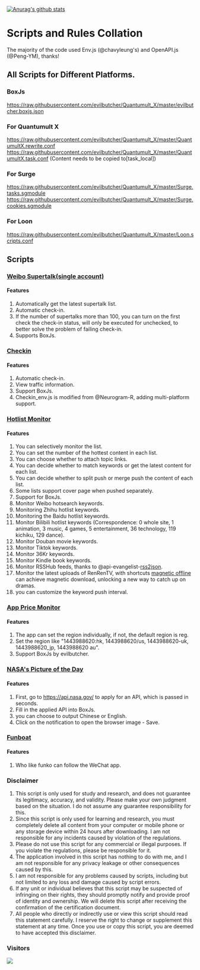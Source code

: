 [![Anurag's github stats](https://github-readme-stats.vercel.app/api?username=evilbutcher)](https://github.com/anuraghazra/github-readme-stats)

# Scripts and Rules Collation

The majority of the code used Env.js (@chavyleung's) and OpenAPI.js (@Peng-YM), thanks!

## All Scripts for Different Platforms.

### BoxJs

https://raw.githubusercontent.com/evilbutcher/Quantumult_X/master/evilbutcher.boxjs.json

### For Quantumult X

https://raw.githubusercontent.com/evilbutcher/Quantumult_X/master/QuantumultX.rewrite.conf  
https://raw.githubusercontent.com/evilbutcher/Quantumult_X/master/QuantumultX.task.conf (Content needs to be copied to[task_local])

### For Surge

https://raw.githubusercontent.com/evilbutcher/Quantumult_X/master/Surge.tasks.sgmodule  
https://raw.githubusercontent.com/evilbutcher/Quantumult_X/master/Surge.cookies.sgmodule

### For Loon

https://raw.githubusercontent.com/evilbutcher/Quantumult_X/master/Loon.scripts.conf

## Scripts

### [Weibo Supertalk(single account)](https://github.com/evilbutcher/Quantumult_X/tree/master/check_in/weibo)

#### Features

1. Automatically get the latest supertalk list.
2. Automatic check-in.
3. If the number of supertalks more than 100, you can turn on the first check the check-in status, will only be executed for unchecked, to better solve the problem of failing check-in.
4. Supports BoxJs.

### [Checkin](https://github.com/evilbutcher/Quantumult_X/tree/master/check_in/glados)

#### Features

1. Automatic check-in.
2. View traffic information.
3. Support BoxJs.
4. Checkin_env.js is modified from @Neurogram-R, adding multi-platform support.

### [Hotlist Monitor](https://github.com/evilbutcher/Quantumult_X/tree/master/check_in/hotsearch/hot.js)

#### Features

1. You can selectively monitor the list.
2. You can set the number of the hottest content in each list.
3. You can choose whether to attach topic links.
4. You can decide whether to match keywords or get the latest content for each list.
5. You can decide whether to split push or merge push the content of each list.
6. Some lists support cover page when pushed separately.
7. Support for BoxJs.
8. Monitor Weibo hotsearch keywords.
9. Monitoring Zhihu hotlist keywords.
10. Monitoring the Baidu hotlist keywords.
11. Monitor Bilibili hotlist keywords (Correspondence: 0 whole site, 1 animation, 3 music, 4 games, 5 entertainment, 36 technology, 119 kichiku, 129 dance).
12. Monitor Douban movie keywords.
13. Monitor Tiktok keywords.
14. Monitor 36Kr keywords.
15. Monitor Kindle book keywords.
16. Monitor RSSHub feeds, thanks to @api-evangelist-[rss2json](https://github.com/api-evangelist/rss2json).
17. Monitor the latest uploads of RenRenTV, with shortcuts [magnetic offline](https://www.icloud.com/shortcuts/cfad8390798e459db458d6233d229209) can achieve magnetic download, unlocking a new way to catch up on dramas.
18. you can customize the keyword push interval.

### [App Price Monitor](https://github.com/evilbutcher/Quantumult_X/blob/master/check_in/appstore/AppMonitor.js)

#### Features

1. The app can set the region individually, if not, the default region is reg.
2. Set the region like "1443988620:hk, 1443988620/us, 1443988620-uk, 1443988620_jp, 1443988620 au".
3. Support BoxJs by evilbutcher.

### [NASA's Picture of the Day](https://github.com/evilbutcher/Quantumult_X/blob/master/check_in/nasa/nasapic.js)

#### Features

1. First, go to https://api.nasa.gov/ to apply for an API, which is passed in seconds.
2. Fill in the applied API into BoxJs.
3. you can choose to output Chinese or English.
4. Click on the notification to open the browser image - Save.

### [Funboat](https://github.com/evilbutcher/Quantumult_X/blob/master/check_in/funboat/funboat.js)

#### Features

1. Who like funko can follow the WeChat app.

### Disclaimer

1. This script is only used for study and research, and does not guarantee its legitimacy, accuracy, and validity. Please make your own judgment based on the situation. I do not assume any guarantee responsibility for this.
2. Since this script is only used for learning and research, you must completely delete all content from your computer or mobile phone or any storage device within 24 hours after downloading. I am not responsible for any incidents caused by violation of the regulations.
3. Please do not use this script for any commercial or illegal purposes. If you violate the regulations, please be responsible for it.
4. The application involved in this script has nothing to do with me, and I am not responsible for any privacy leakage or other consequences caused by this.
5. I am not responsible for any problems caused by scripts, including but not limited to any loss and damage caused by script errors.
6. If any unit or individual believes that this script may be suspected of infringing on their rights, they should promptly notify and provide proof of identity and ownership. We will delete this script after receiving the confirmation of the certification document.
7. All people who directly or indirectly use or view this script should read this statement carefully. I reserve the right to change or supplement this statement at any time. Once you use or copy this script, you are deemed to have accepted this disclaimer.

### Visitors

![](http://profile-counter.glitch.me/evilbutcher/count.svg)
